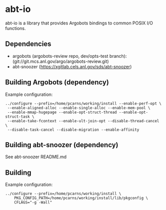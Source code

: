 # abt-io
abt-io is a library that provides Argobots bindings to common POSIX I/O
functions.

##  Dependencies

* argobots (argobots-review repo, dev/opts-test branch):
  (git://git.mcs.anl.gov/argo/argobots-review.git)
* abt-snoozer (https://xgitlab.cels.anl.gov/sds/abt-snoozer)

## Building Argobots (dependency)

Example configuration:

    ../configure --prefix=/home/pcarns/working/install --enable-perf-opt \
     --enable-aligned-alloc --enable-single-alloc --enable-mem-pool \
     --enable-mmap-hugepage --enable-opt-struct-thread --enable-opt-struct-task \
     --enable-take-fcontext --enable-ult-join-opt --disable-thread-cancel \
     --disable-task-cancel --disable-migration --enable-affinity

## Building abt-snoozer (dependency)

See abt-snoozer README.md

## Building

Example configuration:

    ../configure --prefix=/home/pcarns/working/install \
        PKG_CONFIG_PATH=/home/pcarns/working/install/lib/pkgconfig \
        CFLAGS="-g -Wall"
